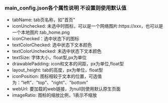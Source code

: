 ### main_config.json各个属性说明  不设置则使用默认值

- tabName: tab页名称，如"首页"
- iconUnchecked: 未选中时图标，可以是一个网络图片:https://xxx，也可以是一个本地图片:tab_home.png
- iconChecked：选中状态下的图标
- textColorChecked: 选中状态下文本颜色
- textColorUnchecked: 未选中状态下文本颜色
- textSize: 字体大小，float型,px为单位
- drawablePadding: icon和文本的间距，px为单位,float型
- layout_height: tab的高度，px为单位，float型
- iconPosition: 图标相较于文本的位置，可选值为："left"、"top"、"right"、"bottom"
- webUrl: 要加载的web链接，为null则使用默认原生页面
- imageRatio: 图标的缩放比例，1表示不缩放

